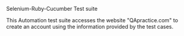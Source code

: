 Selenium-Ruby-Cucumber Test suite

This Automation test suite accesses the website "QApractice.com" to create an account using the information provided by the test cases. 
